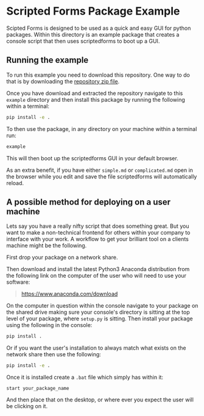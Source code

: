 # Scripted Forms Package Example

Scipted Forms is designed to be used as a quick and easy GUI for python
packages. Within this directory is an example package that creates a console
script that then uses scriptedforms to boot up a GUI.

## Running the example

To run this example you need to download this repository. One way to do that
is by downloading the [repository zip file](https://github.com/SimonBiggs/scriptedforms/archive/master.zip).

Once you have download and extracted the repository navigate to 
this `example` directory and then install this package by running the following within a terminal:

```bash
pip install -e .
```

To then use the package, in any directory on your machine within a terminal run:

```bash
example
```

This will then boot up the scriptedforms GUI in your default browser.

As an extra benefit, if you have either `simple.md` or `complicated.md` open in
the browser while you edit and save the file scriptedforms will automatically
reload.

## A possible method for deploying on a user machine

Lets say you have a really nifty script that does something great. But you want
to make a non-technical frontend for others within your company to interface
with your work. A workflow to get your brilliant tool on a clients machine 
might be the following.

First drop your package on a network share.

Then download and install the latest Python3 Anaconda distribution from the
following link on the computer of the user who will need to use your software:

 > <https://www.anaconda.com/download>

On the computer in question within the console navigate to your package on the
shared drive making sure your console's directory is sitting at the top level
of your package, where `setup.py` is sitting. Then install your package using 
the following in the console:

```bash
pip install .
```

Or if you want the user's installation to always match what exists on the
network share then use the following:

```bash
pip install -e .
```

Once it is installed create a `.bat` file which simply has within it:

```batch
start your_package_name
```

And then place that on the desktop, or where ever you expect the user will be
clicking on it.